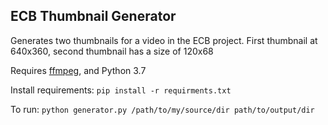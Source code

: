 ## ECB Thumbnail Generator
Generates two thumbnails for a video in the ECB project. First thumbnail at 640x360, second thumbnail has a size of 120x68

Requires [ffmpeg](https://ffmpeg.zeranoe.com/builds/), and Python 3.7

Install requirements: `pip install -r requirments.txt`

To run: `python generator.py /path/to/my/source/dir path/to/output/dir`

